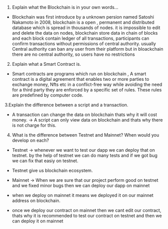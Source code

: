 1. Explain what the Blockchain is in your own words...

 - Blockchain was first introduce by a unknown persion named Satoshi Nakamoto in 2008, blockchain is a open , permanent and distributed database which is   spread in thousands of nodes. it is impossible to edit and delete the data on nodes, blockchain store data in chain of blocks and each block contain ledger of all transactions, participants can confirm transactions without permissions of central authority. usually Central authority can ban any user from their platform but in bloackchain there are no central authority, so users have no restrictions

2. Explain what a Smart Contract is.

 - Smart contracts are programs which run on blockchain , A smart contract is a digital agreement that enables two or more parties to exchange money, Nfts etc in a conflict-free way while avoiding the need for a third party they are enforced by a specific set of rules. These rules are predefined by computer code.

3.Explain the difference between a script and a transaction.

 - A transaction can change the data on blockchain thats why it will cost money. -> A script can only view data on blockchain and thats why there is not charge for this.

4. What is the difference between Testnet and Mainnet? When would you develop on each?

 - Testnet -> whenever we want to test our dapp we can deploy that on testnet. by the help of testnet we can do many tests and if we got bug we can fix        that easiy on testnet.
 - Testnet give us blockchain ecosystem.

 - Mainnet ->  When we are sure that our project perform good on testnet and we fixed minor bugs then we can deploy our dapp on mainnet
 - when we deploy on mainnet it means we deployed it on our mainnet address on blockchain.
 - once we deploy our contract on mainnet then we cant edit our contract, thats why it is recommended to test our contract on testnet and then we can          deploy it on mainnet  
  
